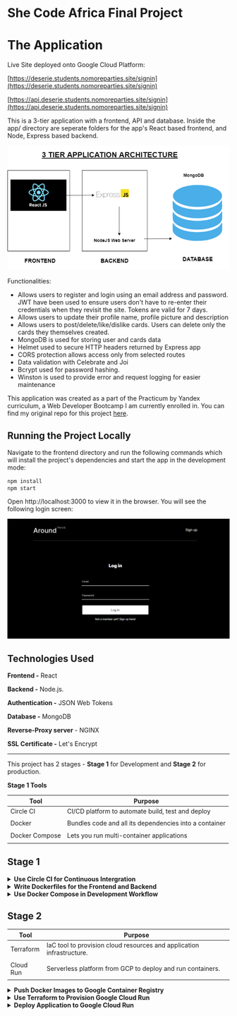 # She Code Africa Final Project

# The Application

Live Site deployed onto Google Cloud Platform:

[https://deserie.students.nomoreparties.site/signin](https://deserie.students.nomoreparties.site/signin)

[https://api.deserie.students.nomoreparties.site/signin](https://api.deserie.students.nomoreparties.site/signin)

This is a 3-tier application with a frontend, API and database. Inside the app/ directory are seperate folders for the app's React based frontend, and Node, Express based backend.

![](/images/mern.png)

Functionalities:

- Allows users to register and login using an email address and password. JWT have been used to ensure users don't have to re-enter their credentials when they revisit the site. Tokens are valid for 7 days.
- Allows users to update their profile name, profile picture and description
- Allows users to post/delete/like/dislike cards. Users can delete only the cards they themselves created.
- MongoDB is used for storing user and cards data
- Helmet used to secure HTTP headers returned by Express app
- CORS protection allows access only from selected routes
- Data validation with Celebrate and Joi
- Bcrypt used for password hashing.
- Winston is used to provide error and request logging for easier maintenance

This application was created as a part of the Practicum by Yandex curriculum, a Web Developer Bootcamp I am currently enrolled in. You can find my original repo for this project [here](https://github.com/deserie-dev/react-around-api-full).

## Running the Project Locally

Navigate to the frontend directory and run the following commands which will install the project's dependencies and start the app in the development mode:

```
npm install
npm start
```

Open http://localhost:3000 to view it in the browser. You will see the following login screen:

![](/images/login.png)

## Technologies Used

**Frontend -** React

**Backend -** Node.js.

**Authentication -** JSON Web Tokens

**Database -** MongoDB

**Reverse-Proxy server** - NGINX

**SSL Certificate -** Let's Encrypt

---

This project has 2 stages - **Stage 1** for Development and **Stage 2** for production.

**Stage 1 Tools**

| Tool           | Purpose                                                |
| -------------- | ------------------------------------------------------ |
| Circle CI      | CI/CD platform to automate build, test and deploy      |
|                |                                                        |
| Docker         | Bundles code and all its dependencies into a container |
|                |                                                        |
| Docker Compose | Lets you run multi-container applications              |
|                |                                                        |

## Stage 1

<details>
<summary><b>Use Circle CI for Continuous Intergration</b></summary><p>

**Circle CI**

[CircleCI](https://circleci.com/) is a cloud-based Continuous Intergratiom, continuous delivery tool. In this project I use it to ensure that nothing is wrong in the build process and for testing to ensure that the application works as expected.

Continuous Integration means pushing small, frequent changes to the repo, integrating changes continuously. One of CI's best practices is to test the changes that you're making to your code. You can do this with unit tests or intergration tests.

1. Inside the backend directory we will write unit tests for some the Express routes. For testing HTTP calls we can use of a Node module called SuperTest and the testing framework Jest.

```
  npm install supertest jest
```

2. Inside package.json, under "Scripts," add the following script

```
  "test": "jest"
```

Since we are building a CD pipeline, we should have some tests in place.

3. Create a folder called test in the root of the backend directory. Inside the test folder create a file called test.js for writing the unit tests.

4. First import the supertest module into the test.js file.

```
  const request = require('supertest');
```

5. Create the tests (see backend/test/test.js)

6. Run

```
  npm test
```

7. You should see something like this

![](/images/test.png)

8. Signup for a [CircleCI] account if you don't already have one and sync it with your GitHub account.

9. Inside the project root create a folder called _.circleci_ and inside make a file called _config.yml_

10. When you sign in you will see all the repositories that are in your GitHub inside the CircleCI dashboard. Find the project you want to test and click _Set Up Project_

11. CircleCI will detect the config.yml and start building according to the workflow defined in the config file. You should see something like this

![](/images/circle2.png)

</p></details>

<details>
<summary><b>Write Dockerfiles for the Frontend and Backend</b></summary><p>

Add a Dockerfile to the root of the frontend, and the root of the backend, then configure the lines as described below.

**Line 1:** "FROM" tells Docker what base image to use as a starting point. For this project, we will use the alpine version of Node since it is lightweight.

```
  FROM node:12-alpine3.14
```

**Line 2:** Set the working directory in the container to /usr/src/app. This directory is where all our code files will be stored inside the container, as well as where we'll run npm install, and launch the application:

```
  WORKDIR /usr/src/app
```

**Lines 3:** Copy the package.json file into the current working directory inside the container, represented by "."

```
  COPY ./package.json ./
```

**Lines 4:** "RUN" executes commands inside the container. Here we use it to install all the projects dependencies which are listed in the package.json file.

```
  RUN npm install
```

**Line 5:** Copy over all the rest of the projects files and folders.

```
  COPY . .
```

**Line 6:** This line describes the command that should be executed when the Docker image is launching. The package.json files of both the frontend and backend, both already contain a start script which we call here.

```
  CMD ["npm "start"]
```

Create a file called .dockerignore. This file is similar to a .gitignore file and lets us ignore files or folders that should not be included in the final Docker build.

```
  node_modules
  .git
  .gitignore

```

Once the Dockerfiles have been created, run the following command to build the images:

To create the image for the frontend:

```
  docker build -t "react-app" .
```

To create the image for the backend:

```
  docker build -t "api-server" .
```

![](/images/reactimage.png)

![](/images/bimage2.png)

To confirm both images have been created run

```
  docker images
```

![](/images/dockerimages.png)

</p></details>

<details>
<summary><b>Use Docker Compose in Development Workflow</b></summary><p>

I am using Docker Composeas a way of managing my application during development. It usually comes bundled together with Docker so if you installed Docker, you should already have Docker Compose on your sytem. To check this you can run:

```
  docker-compose --version
```

Docker Compose, builds on top of Docker to more easily manage a multi-container application such as ours.

The following steps outline the Docker Compose file for this project..

The first line specifies which version of the Docker Compose API we want to use

```
  version: "3"
```

We now define a set of services. Our application has 3 services - the react-app clientm the api-server, and MongoDB database. Each of these services requires us to specify an image tag. We will use the images we just built which have the tags "react-app" and "api-server". Fot the database, we will pull a MongoDB image from Docker Hub. Define ports for each service.

For the react-app service, we will add the following option to keep the frontend container alive and listening for requests:

```
  stdin_open: true
```

Since the Express service needs to connect to MongoDB, we'll specify the following option to ensure the containers start in the right order:

```
  depends_on:
    mongo
```

Name the network _mern app_ which uses the default driver. It will allow the services to communicate with each other.

```
  networks:
    mern-app:
      driver: bridge
```

Lastly add a volume to enable persistence of the database data, so the data in the database will not get deleted when the app restarts.

Now run the following command to start up all 3 containers, as well as attch the network and volume resources:

```
  docker-compose up
```

Execution of _docker-compose up_

![](/images/composeup.png)

![](/images/compose.png)

Now if you go to localhost: 3000 you should be able to see the application running.

![](/images/compose2.png)

To shutdown the application run:

```
  docker-compose down
```

</p></details>

## Stage 2

| Tool      | Purpose                                                               |
| --------- | --------------------------------------------------------------------- |
| Terraform | IaC tool to provision cloud resources and application infrastructure. |
|           |                                                                       |
| Cloud Run | Serverless platform from GCP to deploy and run containers.            |
|           |                                                                       |

<details>
<summary><b>Push Docker Images to Google Container Registry</b></summary><p>

We have successfully built a Docker images react-app and api-server and now we need to push the images to Google Container Registry, so that they can be deployed from other locations, such as Google Cloud Run.

Google Container Registry is a private storage service for Docker images.

First, configure the local Docker client to be able to authenticate to Container Registry

```
  export PROJECT_ID="$(gcloud config get-value project -q)"
  gcloud auth configure-docker
```

Next, tag the local Docker images for uploading:

```
  docker tag react:latest "gcr.io/${PROJECT_ID}/react-app:v1"
```

Finally, push the Docker image to the Container Registry:

```
  docker push "gcr.io/${PROJECT_ID}/react-app:v1"
```

![](/images/push1.png)

![](/images/push2.png)

For the MongoDB database container, we will pull a publicly available mongo image from Docker Hub. I used the Google Cloud Shell for this task:

```
  docker pull mongo
  docker tag mongo gcr.io/{PROJECT-ID}/mongo:latest
  docker push gcr.io/{PROJECT-ID}/mongo:latest
```

![](/images/mongopull.png)

![](/images/push3.png)

8. Click Create.

![](/images/clusters.png)

</p></details>

<details>
<summary><b>Use Terraform to Provision Google Cloud Run</b></summary><p>

### Prerequisites

- [Terraform CLI](https://www.terraform.io/downloads.html)

- [Google Cloud SDK](https://cloud.google.com/sdk/docs/install)

1. Authenticate the SDK to Gcp by running:

```
  gcloud auth application-default login
```

2. Create a new project where Cloud Run will be deployed (use your own credentials):

```
  gcloud projects create "PROJECT_ID" --name="PROJECT_NAME"
```

3. Create a _main.tf_ file where we will put all our Terraform code.

4. Add the requirements for Terraform and the Google provider

```
terraform {
  required_version = ">= 0.14"

  required_providers {
    # Cloud Run support was added on 3.3.0
    google = ">= 3.3"
  }
}
```

5. Add the Google provider configuration:

```
provider "google" {
  project = "PROJECT_ID"
}
```

6. Enable the Cloud Run API:

```
resource "google_project_service" "run_api" {
  service = "run.googleapis.com"

  disable_on_destroy = true
}
```

7. Create the Cloud Run service:

```
resource "google_cloud_run_service" "run_service" {
  name = "app"
  location = "us-central1"

  template {
    spec {
      containers {
        image = "gcr.io/google-samples/hello-app:1.0"
      }
    }
  }

  traffic {
    percent         = 100
    latest_revision = true
  }

  depends_on = [google_project_service.run_api]
}
```

**name:** the name of your service.
**location:** the region where your service will run.
**image:** the Docker image that will be used to create the container. Make sure the images are in Google's Container Registry.
**depends_on:** waits for a resource to be ready, in this case, the Cloud Run API.

8. Allow authenticated users to use the service:

```
resource "google_cloud_run_service_iam_member" "run_all_users" {
  service  = google_cloud_run_service.run_service.name
  location = google_cloud_run_service.run_service.location
  role     = "roles/run.invoker"
  member   = "allUsers"
}
```

9. Display the service URL in the Terraform command output:

```
output "service_url" {
  value = google_cloud_run_service.run_service.status[0].url
}
```

Now its time to deploy the infrastructure.

10. Initialize the Terraform configuration:

```
  terraform init
```

![](/images/tinit.png)

11. Verify the changes that will be applied:

```
  terraform plan
```

![](/images/tplan1.png)

![](/images/tplan2.png)

12. Apply all the changes:

```
  terraform apply
```

![](/images/cloudrun.png)

</p></details>

<details>
<summary><b>Deploy Application to Google Cloud Run</b></summary><p>

It's now time to deploy our application onto Cloud Run. Since Cloud Run is serverless, we don't have to worry about any of the the underlying infrastructure, so getting our app deployed is pretty simple. Select the container image you want to deploy. Setup continuous deployment using Cloud Build and choose a source repository.

![](/images/deploy1.png)

### Accessing the Deployed Applcation

We should be able to access our app through the endpoint generated by Cloud Run. To get its address, inside the Console, select Cloud Run from the menu, click on the name of the deployed service, in our case _react-app_, and copy the URL provided. Paste it into your browser and you should be able to access the app.

![](/images/deploy2.png)

![](/images/deploy3.png)

</p></details>
